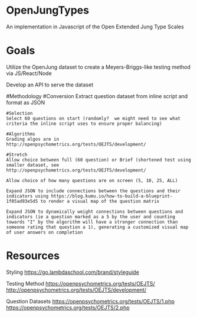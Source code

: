 # OpenJungTypes
An implementation in Javascript of the Open Extended Jung Type Scales


# Goals
Utilize the OpenJung dataset to create a Meyers-Briggs-like testing method via JS/React/Node

Develop an API to serve the dataset

#Methodology
    #Conversion
    Extract question dataset from inline script and format as JSON
    
    #Selection
    Select 60 questions on start (randomly?  we might need to see what criteria the inline script uses to ensure proper balancing)
    
    #Algorithms
    Grading algos are in http://openpsychometrics.org/tests/OEJTS/development/
    
    #Stretch
    Allow choice between full (60 question) or Brief (shortened test using smaller dataset, see                   http://openpsychometrics.org/tests/OEJTS/development/
    
    Allow choice of how many questions are on screen (5, 10, 25, ALL)
    
    Expand JSON to include connections between the questions and their indicators using https://blog.kumu.io/how-to-build-a-blueprint-1f05ad93e5d5 to render a visual map of the question matrix
    
    Expand JSON to dynamically weight connections between questions and indicators (ie a question marked as a 5 by the user and counting towards "I" by the algorithm will have a stronger connection than someone rating that question a 1), generating a customized visual map of user answers on completion
    


# Resources

Styling
https://go.lambdaschool.com/brand/styleguide

Testing Method
https://openpsychometrics.org/tests/OEJTS/
http://openpsychometrics.org/tests/OEJTS/development/

Question Datasets
https://openpsychometrics.org/tests/OEJTS/1.php
https://openpsychometrics.org/tests/OEJTS/2.php



